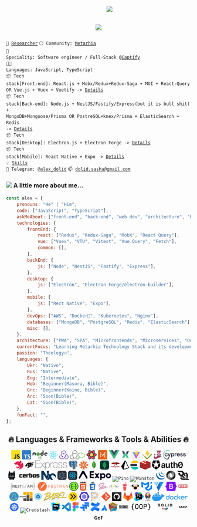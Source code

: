 <img align='right' src="https://media.giphy.com/media/M9gbBd9nbDrOTu1Mqx/giphy.gif" width="230">

<h1 align="center">
  <a href="https://git.io/typing-svg">
    <img src="https://readme-typing-svg.herokuapp.com/?font=Fira+Code&weight=600&size=30&center=true&lines=Hello,+There!+👋;I+am+Alex+Dolid....;Nice+to+meet+you!+🙂">
  </a>
</h1>

<code>🔭&nbsp;[Researcher](https://www.linkedin.com/in/alex-dolid/)</code>
<code>⚪ Community: [Metarhia](https://github.com/metarhia)</code><br>
<code>👷 Speciality: Software engineer / Full-Stack @[Captify](https://github.com/captify)</code><br>
<code>🧑‍💻 Languages: JavaScript, TypeScript</code><br>
<code>📦 Tech stack[Front-end]: React.js + Mobx/Redux+Redux-Saga + MUI + React-Query OR Vue.js + Vuex + Vuetify -> [Details](FRONTEND_DETAILS.md)</code><br>
<code>📦 Tech stack[Back-end]: Node.js + NestJS/Fastify/Express(but it is bull shit) + MongoDB+Mongoose/Prisma OR PostreSQL+knex/Prisma + ElasticSearch + Redis -> [Details](BACKEND_DETAILS.md)</code><br>
<code>📦 Tech stack[Desktop]: Electron.js + Electron Forge -> [Details](DESKTOP_DETAILS.md)</code><br>
<code>📦 Tech stack[Mobile]: React Native + Expo -> [Details](MOBILE_DETAILS.md)</code><br>
<code>💡 [Skills](SKILLS.md)</code><br>
<code>💬 Telegram: [@alex_dolid](https://t.me/alex_dolid)</code>
<code>📫 [dolid.sasha@gmail.com](mailto:dolid.sasha@gmail.com)</code>

### <img src="https://media.giphy.com/media/VgCDAzcKvsR6OM0uWg/giphy.gif" width="50"> A little more about me...  

```javascript
const alex = {
    pronouns: "He" | "Him",
    code: ["JavaScript", "TypeScript"],
    askMeAbout: ["front-end", "back-end", "web dev", "architecture", "best practice", "tech", "app dev", "theology🔥"],
    technologies: {
        frontEnd: {
            react: ["Redux", "Redux-Saga", "MobX", "React Query"],
            vue: ["Vuex", "VTU", "Vitest", "Vue Query", "Fetch"],
            common: [],
        },
        backEnd: {
            js: ["Node", "NestJS", "Fastify", "Express"],
        },
        desktop: {
            js: ["Electron", "Electron Forge/electron-builder"],
        },
        mobile: {
            js: ["Rect Native", "Expo"],
        },
        devOps: ["AWS", "Docker🐳", "Kubernetes", "Nginx"],
        databases: ["MongoDB", "PostgreSQL", "Redis", "ElasticSearch"],
        misc: [],
    },
    architecture: ["PWA", "SPA", "Microfrontends", "Microservices", "Onion(Layer)", "DDD", "SOLID", "GRASP", "GoF"],
    currentFocus: "Learning Metarhia Technology Stack and its development principles",
    passion: "Theology🔥",
    languages: {
        Ukr: "Native",
        Rus: "Native",
        Eng: "Intermediate",
        Heb: "Beginner(Masora, Bible)",
        Grc: "Beginner(Koine, Bible)",
        Arc: "Soon(Bible)",
        Lat: "Soon(Bible)",
    },
    funFact: "",
};
```

<h2 align="center">🔥 Languages & Frameworks & Tools & Abilities 🔥</h2>

<p align="center">
  <code><img title="JavaScript" height="25" src="images/javascript.svg"></code>
  <code><img title="TypeScript" height="25" src="images/typescript.svg"></code>
  <code><img title="Node.js" height="25" src="images/nodejs.svg"></code>
  <code><img title="React" height="25" src="images/react.svg"></code>
  <code><img title="Redux" height="25" src="images/redux.svg"></code>
  <code><img title="Redux-Saga" height="25" src="images/redux-saga.svg"></code>
  <code><img title="React Query" height="25" src="images/react-query.svg"></code>
  <code><img title="MobX" height="25" src="images/mobx.svg"></code>
  <code><img title="Vue" height="25" src="images/vue.svg"></code>
  <code><img title="Vuex" height="25" src="images/vuex.svg"></code>
  <code><img title="Vite" height="25" src="images/vite.svg"></code>
  <code><img title="Vitest" height="25" src="images/vitest.svg"></code>
  <code><img title="Jest" height="25" src="images/jest.svg"></code>
  <code><img title="Cypress" height="25" src="images/cypress.svg"></code>
  <code><img title="NestJS" height="25" src="images/nestjs.svg"></code>
  <code><img title="Fastify" height="25" src="images/fastify.svg"></code>
  <code><img title="Express" height="25" src="images/express.svg"></code>
  <code><img title="PostgreSQL" height="25" src="images/postgresql.svg"></code>
  <code><img title="Knex" height="25" src="images/knex.svg"></code>
  <code><img title="MongoDB" height="25" src="images/mongodb.svg"></code>
  <code><img title="MongoDB Atlas" height="25" src="images/mongodb-atlas.svg"></code>
  <code><img title="Mongoose" height="25" src="images/mongoose.svg"></code>
  <code><img title="Prisma" height="25" src="images/prisma.svg"></code>
  <code><img title="ElasticSearch" height="25" src="images/elasticsearch.svg"></code>
  <code><img title="Redis" height="25" src="images/redis.svg"></code>
  <code><img title="Auth0" height="25" src="images/auth0.svg"></code>
  <code><img title="Cerbos" height="25" src="images/cerbos.png"></code>
  <code><img title="NX" height="25" src="images/nx.svg"></code>
  <code><img title="Electron.js" height="25" src="images/electron.svg"></code>
  <code><img title="React Native" height="25" src="images/react-native.svg"></code>
  <code><img title="Expo" height="25" src="images/expo.svg"></code>
  <code><img title="Pino" height="25" src="https://avatars.githubusercontent.com/u/23048140?s=200&v=4"></code>
  <code><img title="Winston" height="25" src="https://avatars.githubusercontent.com/u/9682013?s=200&v=4"></code>
  <code><img title="JQuery" height="25" src="images/jquery.svg"></code>
  <code><img title="JSON" height="25" src="images/json.svg"></code>
  <code><img title="Websocket" height="25" src="images/websocket.svg"></code>
  <code><img title="RESTful API" height="25" src="images/restful-api.png"></code>
  <code><img title="Postman" height="25" src="images/postman.svg"></code>
  <code><img title="Swagger" height="25" src="images/swagger.svg"></code>
  <code><img title="HTML5" height="25" src="images/html5.svg"></code>
  <code><img title="CSS3" height="25" src="images/css3.svg"></code>
  <code><img title="SASS" height="25" src="images/sass.svg"></code>
  <code><img title="Stylus" height="25" src="images/stylus.svg"></code>
  <code><img title="Gulp" height="25" src="images/gulp.svg"></code>
  <code><img title="Pug" height="25" src="images/pug.svg"></code>
  <code><img title="Material UI" height="25" src="images/mui.svg"></code>
  <code><img title="Vuetify" height="25" src="images/vuetify.svg"></code>
  <code><img title="Bootstrap" height="25" src="images/bootstrap.svg"></code>
  <code><img title="npm" height="25" src="images/npm.svg"></code>
  <code><img title="Yarn" height="25" src="images/yarn.svg"></code>
  <code><img title="PNPM" height="25" src="images/pnpm.svg"></code>
  <code><img title="Webpack" height="25" src="images/webpack.svg"></code>
  <code><img title="Babel.js" height="25" src="images/babel.svg"></code>
  <code><img title="esbuild" height="25" src="images/esbuild.svg"></code>
  <code><img title="eslint" height="25" src="images/eslint.svg"></code>
  <code><img title="prettier" height="25" src="images/prettier.svg"></code>
  <code><img title="Git" height="25" src="images/git.svg"></code>
  <code><img title="GitHub" height="25" src="images/github.svg"></code>
  <code><img title="GitLab" height="25" src="images/gitlab.svg"></code>
  <code><img title="TeamCity" height="25" src="images/teamcity.svg"></code>
  <code><img title="Jenkins" height="25" src="images/jenkins.svg"></code>
  <code><img title="Docker" height="25" src="images/docker.svg"></code>
  <code><img title="Kubernetes" height="25" src="images/kubernetes.svg"></code>
  <code><img title="Credstash" height="25" src="https://avatars.githubusercontent.com/u/13857002?s=200&v=4"></code>
  <code><img title="WebStorm" height="25" src="images/webstorm.svg"></code>
  <code><img title="Visual Studio Code" height="25" src="images/vscode.svg"></code>
  <code><img title="Figma" height="25" src="images/figma.svg"></code>
  <code><img title="Jira" height="25" src="images/jira.svg"></code>
  <code><img title="Confluence" height="25" src="images/confluence.svg"></code>
  <code><img title="Atlassian" height="25" src="images/atlassian.svg"></code>
  <code><img title="Problem Solving" height="25" src="images/problemSolving.png"></code>
  <code><img title="DDD" height="25" src="images/ddd.svg"></code>
  <code><img title="OOP" height="25" src="images/oop.png"></code>
  <code><img title="SOLID" height="25" src="images/solid.png"></code>
  <code><img title="GRASP" height="25" src="images/grasp.png"></code>
  <code><img title="GoF" height="25" src="images/gof.png"></code>
</p>
